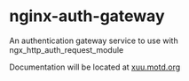 nginx-auth-gateway
==================

An authentication gateway service to use with ngx_http_auth_request_module

Documentation will be located at [xuu.motd.org](http://xuu.motd.org)
